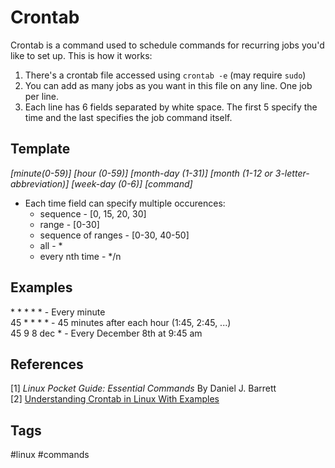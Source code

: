 # Crontab 

Crontab is a command used to schedule commands for recurring jobs you'd like to set up. This is how it works:  

1. There's a crontab file accessed using `crontab -e` (may require `sudo`)  
2. You can add as many jobs as you want in this file on any line. One job per line.  
3. Each line has 6 fields separated by white space. The first 5 specify the time and the last specifies the job command itself.  

## Template
*[minute(0-59)] [hour (0-59)] [month-day (1-31)] [month (1-12 or 3-letter-abbreviation)] [week-day (0-6)] [command]*

* Each time field can specify multiple occurences:
	* sequence - [0, 15, 20, 30]  
	* range - [0-30]  
	* sequence of ranges - [0-30, 40-50]  
	* all - *  
	* every nth time - \*/n

## Examples
\* \* \* \* \* - Every minute  
45 \* \* \* \* - 45 minutes after each hour (1:45, 2:45, ...)  
45 9 8 dec * - Every December 8th at 9:45 am  

## References
[1] *Linux Pocket Guide: Essential Commands* By Daniel J. Barrett  
[2] [Understanding Crontab in Linux With Examples](https://linuxhandbook.com/crontab/)  

## Tags
#linux #commands
